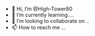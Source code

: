 - 👋 Hi, I’m @High-Tower80	
- 🌱 I’m currently learning ...
- 💞️ I’m looking to collaborate on ..
- 📫 How to reach me ...

<!---
High-Tower80/High-Tower80 is a ✨ special ✨ repository because its `README.md` (this file) appears on your GitHub profile.
You can click the Preview link to take a look at your changes.
--->
